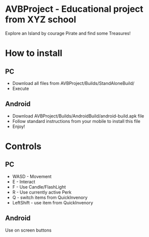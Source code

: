 # AVBProject - Educational project from XYZ school

Explore an Island by courage Pirate and find some Treasures!

# How to install
## PC
- Download all files from AVBProject/Builds/StandAloneBuild/
- Execute 

## Android
- Download AVBProject/Builds/AndroidBuild/android-build.apk file
- Follow standard instructions from your mobile to install this file
- Enjoy!

# Controls
## PC
- WASD - Movement
- E - Interact
- F - Use Candle/FlashLight
- R - Use currently active Perk 
- Q - switch items from QuickInvenory
- LeftShift - use item from QuickInvenory

## Android
Use on screen buttons
